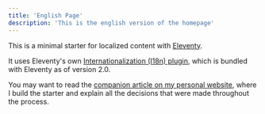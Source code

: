 ```yaml
---
title: 'English Page'
description: 'This is the english version of the homepage'
---
```


This is a minimal starter for localized content with [Eleventy](https://www.11ty.dev/).

It uses Eleventy's own [Internationalization (I18n) plugin](https://www.11ty.dev/docs/plugins/i18n/), which is bundled with Eleventy as of version 2.0.

You may want to read the [companion article on my personal website](https://www.lenesaile.com/en/blog/internationalization-with-eleventy-20-and-netlify/), where I build the starter and explain all the decisions that were made throughout the process.
